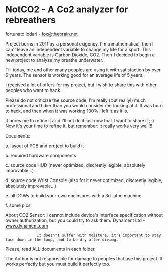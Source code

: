 NotCO2 - A Co2 analyzer for rebreathers
=======================================
fortunato lodari - fox@thebrain.net

Project borns in 2011 by a personal exigency, I'm a mathematical, then I can't leave an independent variable to change my life for a sport.
This independent variable is Carbon Dioxide, CO2. Then I decided to begin a new project to analyze my breathe underwater.

Till today, me and other many peoples are using it with satisfaction by over 6 years.
The sensor is working good for an average life of 5 years.

I received a lot of offers for my project, but I wish to share this with other peoples who want to hack.

Please do not criticize the source code, I'm really (but really!) much professional and tidier
than you would consider me looking at it. It was born to hack, and then when it was working 100% I left it as it is.

It bores me to refine it and I'll not do it just now
that I want to share it ;-)
Now it's your time to refine it, but remember: it really works very well!!!

Documents:

a. layout of PCB and project to build it

b. required hardware components

c. source code HUD (never optimized, discreetly legible, absolutely improvable...)

d. source code Wrist Console (also fot it never optimized, discreetly legible, absolutely improvable...)

e. all DGWs to build your own enclosures with a 3d lathe machine

f. some pics


About CO2 Sensor: I cannot include device's interface specification without owner authorization, but you could try to ask
them: Dynament Ltd - www.dynament.com

				  It doesn't suffer with moisture, it's important to stay face down in the loop, and to be dry after diving.
				  

Please, read ALL documents in each folder.


The Author is not responsible for damage to peoples that use this project.
It works perfectly but you must build it perfectly too.
